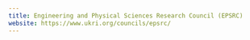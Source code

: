 ```yaml
---
title: Engineering and Physical Sciences Research Council (EPSRC)
website: https://www.ukri.org/councils/epsrc/
---
```

